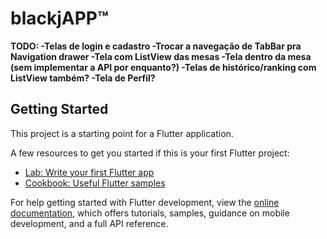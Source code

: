# blackjAPP™

**TODO:
-Telas de login e cadastro
-Trocar a navegação de TabBar pra Navigation drawer
-Tela com ListView das mesas
-Tela dentro da mesa (sem implementar a API por enquanto?)
-Telas de histórico/ranking com ListView também?
-Tela de Perfil?**

## Getting Started

This project is a starting point for a Flutter application.

A few resources to get you started if this is your first Flutter project:

- [Lab: Write your first Flutter app](https://docs.flutter.dev/get-started/codelab)
- [Cookbook: Useful Flutter samples](https://docs.flutter.dev/cookbook)

For help getting started with Flutter development, view the
[online documentation](https://docs.flutter.dev/), which offers tutorials,
samples, guidance on mobile development, and a full API reference.
